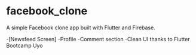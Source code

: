 # facebook_clone

A simple Facebook clone app built with Flutter and Firebase.

-[Newsfeed Screen]
-Profile
-Comment section
-Clean UI thanks to Flutter Bootcamp Uyo
